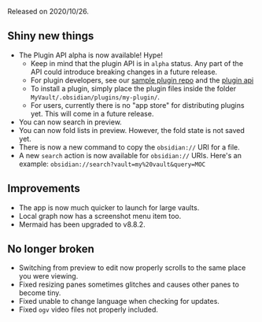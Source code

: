 Released on 2020/10/26.

## Shiny new things

- The Plugin API alpha is now available! Hype!
	- Keep in mind that the plugin API is in `alpha` status. Any part of the API could introduce breaking changes in a future release.
	- For plugin developers, see our [sample plugin repo](https://github.com/obsidianmd/obsidian-sample-plugin) and the [plugin api](https://github.com/obsidianmd/obsidian-api)
	- To install a plugin, simply place the plugin files inside the folder `MyVault/.obsidian/plugins/my-plugin/`.
	- For users, currently there is no "app store" for distributing plugins yet. This will come in a future release.
- You can now search in preview.
- You can now fold lists in preview. However, the fold state is not saved yet.
- There is now a new command to copy the `obsidian://` URI for a file.
- A new `search` action is now available for `obsidian://` URIs. Here's an example: `obsidian://search?vault=my%20vault&query=MOC`

## Improvements

- The app is now much quicker to launch for large vaults.
- Local graph now has a screenshot menu item too.
- Mermaid has been upgraded to v8.8.2.

## No longer broken

- Switching from preview to edit now properly scrolls to the same place you were viewing.
- Fixed resizing panes sometimes glitches and causes other panes to become tiny.
- Fixed unable to change language when checking for updates.
- Fixed `ogv` video files not properly included.
